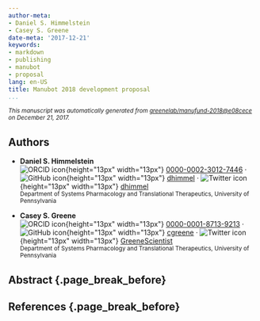 ```yaml
---
author-meta:
- Daniel S. Himmelstein
- Casey S. Greene
date-meta: '2017-12-21'
keywords:
- markdown
- publishing
- manubot
- proposal
lang: en-US
title: Manubot 2018 development proposal
...
```







<small><em>
This manuscript was automatically generated
from [greenelab/manufund-2018@e08cece](https://github.com/greenelab/manufund-2018/tree/e08cece844770d81a5534789aa12587ac69252f7)
on December 21, 2017.
</em></small>

## Authors



+ **Daniel S. Himmelstein**<br>
    ![ORCID icon](images/orcid.svg){height="13px" width="13px"}
    [0000-0002-3012-7446](https://orcid.org/0000-0002-3012-7446)
    · ![GitHub icon](images/github.svg){height="13px" width="13px"}
    [dhimmel](https://github.com/dhimmel)
    · ![Twitter icon](images/twitter.svg){height="13px" width="13px"}
    [dhimmel](https://twitter.com/dhimmel)<br>
  <small>
     Department of Systems Pharmacology and Translational Therapeutics, University of Pennsylvania
  </small>

+ **Casey S. Greene**<br>
    ![ORCID icon](images/orcid.svg){height="13px" width="13px"}
    [0000-0001-8713-9213](https://orcid.org/0000-0001-8713-9213)
    · ![GitHub icon](images/github.svg){height="13px" width="13px"}
    [cgreene](https://github.com/cgreene)
    · ![Twitter icon](images/twitter.svg){height="13px" width="13px"}
    [GreeneScientist](https://twitter.com/GreeneScientist)<br>
  <small>
     Department of Systems Pharmacology and Translational Therapeutics, University of Pennsylvania
  </small>



## Abstract {.page_break_before}




## References {.page_break_before}

<!-- Explicitly insert bibliography here -->
<div id="refs"></div>
